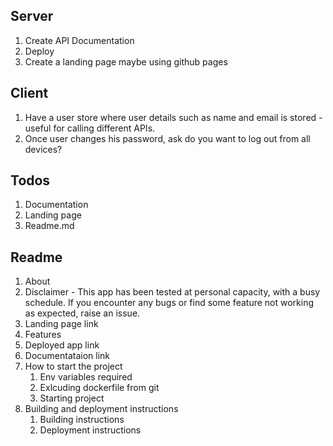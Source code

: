 ## Server

1. Create API Documentation
2. Deploy
3. Create a landing page maybe using github pages

## Client

1. Have a user store where user details such as name and email is stored - useful for calling different APIs.
2. Once user changes his password, ask do you want to log out from all devices?

## Todos

1. Documentation
2. Landing page
3. Readme.md

## Readme

1. About
2. Disclaimer - This app has been tested at personal capacity, with a busy schedule. If you encounter any bugs or find some feature not working as expected, raise an issue.
3. Landing page link
4. Features
5. Deployed app link
6. Documentataion link
7. How to start the project
    1. Env variables required
    2. Exlcuding dockerfile from git
    3. Starting project
8. Building and deployment instructions
    1. Building instructions
    2. Deployment instructions

